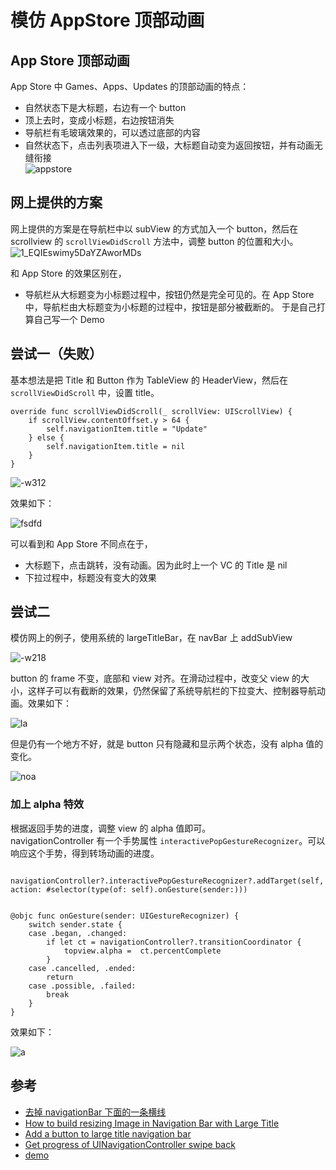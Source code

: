 # 模仿 AppStore 顶部动画  

## App Store 顶部动画  
App Store 中 Games、Apps、Updates 的顶部动画的特点：  

- 自然状态下是大标题，右边有一个 button  
- 顶上去时，变成小标题，右边按钮消失
- 导航栏有毛玻璃效果的，可以透过底部的内容
- 自然状态下，点击列表项进入下一级，大标题自动变为返回按钮，并有动画无缝衔接  
![appstore](media/15333530977241/appstore.gif)


## 网上提供的方案  
网上提供的方案是在导航栏中以 subView 的方式加入一个 button，然后在 scrollview 的 `scrollViewDidScroll` 方法中，调整 button 的位置和大小。 
![1_EQIEswimy5DaYZAworMDs](media/15333530977241/1_EQIEswimy5DaYZAworMDsw.gif)  

和 App Store 的效果区别在，
- 导航栏从大标题变为小标题过程中，按钮仍然是完全可见的。在 App Store 中，导航栏由大标题变为小标题的过程中，按钮是部分被截断的。
于是自己打算自己写一个 Demo

## 尝试一（失败）
基本想法是把 Title 和 Button 作为 TableView 的 HeaderView，然后在 `scrollViewDidScroll` 中，设置 title。  

    override func scrollViewDidScroll(_ scrollView: UIScrollView) {
        if scrollView.contentOffset.y > 64 {
            self.navigationItem.title = "Update"
        } else {
            self.navigationItem.title = nil
        }
    }


![-w312](media/15333530977241/15333565712623.jpg)

效果如下：  

![fsdfd](media/15333530977241/fsdfd.gif)


可以看到和 App Store 不同点在于，
- 大标题下，点击跳转，没有动画。因为此时上一个 VC 的 Title 是 nil
- 下拉过程中，标题没有变大的效果

## 尝试二  
模仿网上的例子，使用系统的 largeTitleBar，在 navBar 上 addSubView

![-w218](media/15333530977241/15333669916077.jpg)  

button 的 frame 不变，底部和 view 对齐。在滑动过程中，改变父 view 的大小，这样子可以有截断的效果，仍然保留了系统导航栏的下拉变大、控制器导航动画。效果如下：  

![la](media/15333530977241/lar.gif)

但是仍有一个地方不好，就是 button 只有隐藏和显示两个状态，没有 alpha 值的变化。   

![noa](media/15333530977241/noal.gif)


### 加上 alpha 特效  
根据返回手势的进度，调整 view 的 alpha 值即可。  
navigationController 有一个手势属性 `interactivePopGestureRecognizer`。可以响应这个手势，得到转场动画的进度。  

        navigationController?.interactivePopGestureRecognizer?.addTarget(self, action: #selector(type(of: self).onGesture(sender:)))


    @objc func onGesture(sender: UIGestureRecognizer) {
        switch sender.state {
        case .began, .changed:
            if let ct = navigationController?.transitionCoordinator {
                topview.alpha =  ct.percentComplete
            }
        case .cancelled, .ended:
            return
        case .possible, .failed:
            break
        }
    }

效果如下：  

![a](media/15333530977241/al.gif)

## 参考 
- [去掉 navigationBar 下面的一条横线](https://www.jianshu.com/p/d32aeb442537)
- [How to build resizing Image in Navigation Bar with Large Title](https://blog.uptech.team/how-to-build-resizing-image-in-navigation-bar-with-large-title-8ba2e8bcb840)
- [Add a button to large title navigation bar](https://stackoverflow.com/questions/46741945/add-a-button-to-large-title-navigation-bar)
- [Get progress of UINavigationController swipe back](https://stackoverflow.com/questions/46787759/get-progress-of-uinavigationcontroller-swipe-back)
- [demo](https://github.com/huahuahu/learn/tree/master/iOS/UIKit/AppStoreAnimation)
